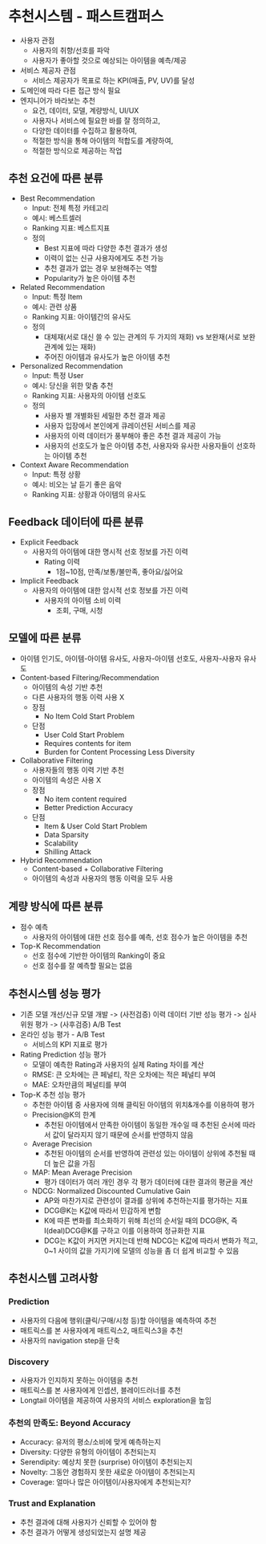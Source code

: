 ﻿# 추천시스템 - 패스트캠퍼스
- 사용자 관점
	- 사용자의 취향/선호를 파악
	- 사용자가 좋아할 것으로 예상되는 아이템을 예측/제공
- 서비스 제공자 관점
	- 서비스 제공자가 목표로 하는 KPI(매출, PV, UV)를 달성
- 도메인에 따라 다른 접근 방식 필요
- 엔지니어가 바라보는 추천
	- 요건, 데이터, 모델, 계량방식, UI/UX
	- 사용자나 서비스에 필요한 바를 잘 정의하고, 
	- 다양한 데이터를 수집하고 활용하여, 
	- 적절한 방식을 통해 아이템의 적합도를 계량하여, 
	- 적절한 방식으로 제공하는 작업

## 추천 요건에 따른 분류
- Best Recommendation
	- Input: 전체 특정 카테고리
	- 예시: 베스트셀러
	- Ranking 지표: 베스트지표
	- 정의
		- Best 지표에 따라 다양한 추천 결과가 생성
		- 이력이 없는 신규 사용자에게도 추천 가능
		- 추천 결과가 없는 경우 보완해주는 역할
		- Popularity가 높은 아이템 추천
- Related Recommendation
	- Input: 특정 Item
	- 예시: 관련 상품
	- Ranking 지표: 아이템간의 유사도
	- 정의
		- 대체재(서로 대신 쓸 수 있는 관계의 두 가지의 재화) vs 보완재(서로 보완 관계에 있는 재화)
		- 주어진 아이템과 유사도가 높은 아이템 추천
- Personalized Recommendation
	- Input: 특정 User
	- 예시: 당신을 위한 맞춤 추천
	- Ranking 지표: 사용자의 아이템 선호도
	- 정의
		- 사용자 별 개별화된 세밀한 추천 결과 제공
		- 사용자 입장에서 본인에게 큐레이션된 서비스를 제공
		- 사용자의 이력 데이터가 풍부해야 좋은 추천 결과 제공이 가능
		- 사용자의 선호도가 높은 아이템 추천, 사용자와 유사한 사용자들이 선호하는 아이템 추천
- Context Aware Recommendation
	- Input: 특정 상황
	- 예시: 비오는 날 듣기 좋은 음악
	- Ranking 지표: 상황과 아이템의 유사도

## Feedback 데이터에 따른 분류
- Explicit Feedback
	- 사용자의 아이템에 대한 명시적 선호 정보를 가진 이력
		- Rating 이력
			- 1점~10점, 만족/보통/불만족, 좋아요/싫어요
- Implicit Feedback
	- 사용자의 아이템에 대한 암시적 선호 정보를 가진 이력
		- 사용자의 아이템 소비 이력
			- 조회, 구매, 시청

## 모델에 따른 분류
- 아이템 인기도, 아이템-아이템 유사도, 사용자-아이템 선호도, 사용자-사용자 유사도
- Content-based Filtering/Recommendation
	- 아이템의 속성 기반 추천
	- 다른 사용자의 행동 이력 사용 X
	- 장점
		- No Item Cold Start Problem
	- 단점
		- User Cold Start Problem
		- Requires contents for item
		- Burden for Content Processing Less Diversity
- Collaborative Filtering
	- 사용자들의 행동 이력 기반 추천
	- 아이템의 속성은 사용 X
	- 장점
		- No item content required
		- Better Prediction Accuracy
	- 단점
		- Item & User Cold Start Problem
		- Data Sparsity
		- Scalability
		- Shilling Attack
- Hybrid Recommendation
	- Content-based + Collaborative Filtering
	- 아이템의 속성과 사용자의 행동 이력을 모두 사용

## 계량 방식에 따른 분류
- 점수 예측
	- 사용자의 아이템에 대한 선호 점수를 예측, 선호 점수가 높은 아이템을 추천
- Top-K Recommendation
	- 선호 점수에 기반한 아이템의 Ranking이 중요
	- 선호 점수를 잘 예측할 필요는 없음

## 추천시스템 성능 평가
- 기존 모델 개선/신규 모델 개발 -> (사전검증) 이력 데이터 기반 성능 평가 -> 심사 위원 평가 -> (사후검증) A/B Test
- 온라인 성능 평가 - A/B Test
	- 서비스의 KPI 지표로 평가
- Rating Prediction 성능 평가
	- 모델이 예측한 Rating과 사용자의 실제 Rating 차이를 계산
	- RMSE: 큰 오차에는 큰 페널티, 작은 오차에는 적은 페널티 부여
	- MAE: 오차만큼의 페널티를 부여
- Top-K 추천 성능 평가
	- 추천한 아이템 중 사용자에 의해 클릭된 아이템의 위치&개수를 이용하여 평가
	- Precision@K의 한계
		- 추천된 아이템에서 만족한 아이템이 동일한 개수일 때 추천된 순서에 따라서 값이 달라지지 않기 때문에 순서를 반영하지 않음
	- Average Precision
		- 추천된 아이템의 순서를 반영하여 관련성 있는 아이템이 상위에 추천될 때 더 높은 값을 가짐
	- MAP: Mean Average Precision
		- 평가 데이터가 여러 개인 경우 각 평가 데이터에 대한 결과의 평균을 계산
	- NDCG: Normalized Discounted Cumulative Gain
		- AP와 마찬가지로 관련성이 결과를 상위에 추천하는지를 평가하는 지표
		- DCG@K는 K값에 따라서 민감하게 변함
		- K에 따른 변화를 최소화하기 위해 최선의 순서일 때의 DCG@K, 즉 I(deal)DCG@K를 구하고 이를 이용하여 정규화한 지표
		- DCG는 K값이 커지면 커지는데 반해 NDCG는 K값에 따라서 변화가 적고, 0~1 사이의 값을 가지기에 모델의 성능을 좀 더 쉽게 비교할 수 있음

## 추천시스템 고려사항
###  Prediction
- 사용자의 다음에 행위(클릭/구매/시청 등)할 아이템을 예측하여 추천
- 매트릭스를 본 사용자에게 매트릭스2, 매트릭스3을 추천
- 사용자의 navigation step을 단축
### Discovery
- 사용자가 인지하지 못하는 아이템을 추천
- 매트릭스를 본 사용자에게 인셉션, 블레이드러너를 추천
- Longtail 아이템을 제공하여 사용자의 서비스 exploration을 높임
### 추천의 만족도: Beyond Accuracy
- Accuracy: 유저의 평소/소비에 맞게 예측하는지
- Diversity: 다양한 유형의 아이템이 추천되는지
- Serendipity: 예상치 못한 (surprise) 아이템이 추천되는지
- Novelty: 그동안 경험하지 못한 새로운 아이템이 추천되는지
- Coverage: 얼마나 많은 아이템이/사용자에게 추천되는지?
### Trust and Explanation
- 추천 결과에 대해 사용자가 신뢰할 수 있어야 함
- 추천 결과가 어떻게 생성되었는지 설명 제공
